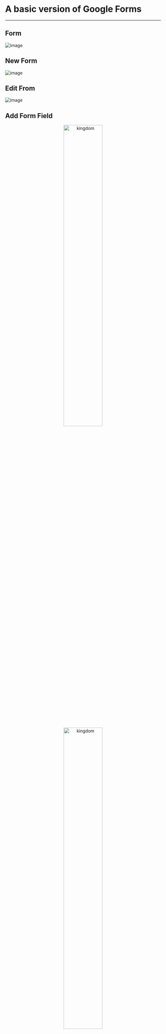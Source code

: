 # A basic version of Google Forms
---

## Form
![image](https://user-images.githubusercontent.com/16888656/94226905-c9275800-fec6-11ea-88c3-9512d680eeef.png)

## New Form
![image](https://user-images.githubusercontent.com/16888656/94227027-29b69500-fec7-11ea-8e9b-a5add03bb235.png)

## Edit From
![image](https://user-images.githubusercontent.com/16888656/94227065-4bb01780-fec7-11ea-8171-e787e5a67149.png)

## Add Form Field
<p align="center">
	<img src="./images/킹덤.jpg" alt="kingdom" width="50%" height="50%"/>
  <img src="./images/킹덤.jpg" alt="kingdom" width="50%" height="50%"/>
</p>

## Preview Form
![image](https://user-images.githubusercontent.com/16888656/94227160-9893ee00-fec7-11ea-98b5-321d81f1685c.png)

## Form Publication
![image](https://user-images.githubusercontent.com/16888656/94227192-b5302600-fec7-11ea-8232-cc59ad19981b.png)

## Submit Form
![image](https://user-images.githubusercontent.com/16888656/94227226-d264f480-fec7-11ea-8569-00049ecb9e0b.png)

## View Submissions
![image](https://user-images.githubusercontent.com/16888656/94227259-f0325980-fec7-11ea-9124-f6eb96e56480.png)

